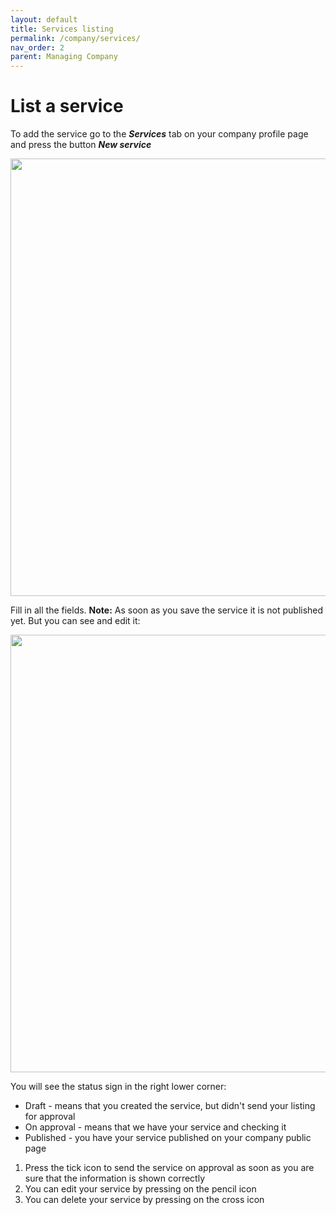 ```yaml
---
layout: default
title: Services listing
permalink: /company/services/
nav_order: 2
parent: Managing Company
---
```

# List a service
To add the service go to the ***Services*** tab on your company profile page and press the button ***New service***

<img src="/assets/images/company/3.png" width="700"> 

Fill in all the fields.
**Note:** As soon as you save the service it is not published yet. But you can see and edit it:

<img src="/assets/images/company/4.png" width="700"> 

You will see the status sign in the right lower corner:

- Draft - means that you created the service, but didn't send your listing for approval
- On approval - means that we have your service and checking it
- Published - you have your service published on your company public page

1. Press the tick icon to send the service on approval as soon as you are sure that the information is shown correctly
2. You can edit your service by pressing on the pencil icon
3. You can delete your service by pressing on the cross icon